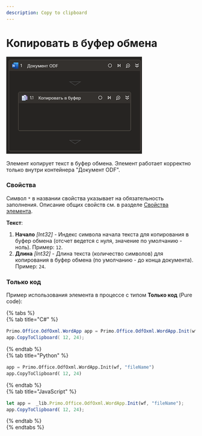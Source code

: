 ```yaml
---
description: Copy to clipboard
---
```


# Копировать в буфер обмена

![](../../../../.gitbook/assets1/odfdoc-copy-to-clipboard1.png)

Элемент копирует текст в буфер обмена. Элемент работает корректно только внутри контейнера "Документ ODF".

### Свойства
Символ `*` в названии свойства указывает на обязательность заполнения. Описание общих свойств см. в разделе [Свойства элемента](https://docs.primo-rpa.ru/primo-rpa/primo-studio/process/elements#svoistva-elementa).

**Текст**:
1. **Начало** *[Int32]* - Индекс символа начала текста для копирования в буфер обмена (отсчет ведется с нуля, значение по умолчанию - ноль). Пример: `12`.
2. **Длина** *[Int32]* - Длина текста (количество символов) для копирования в буфер обмена (по умолчанию - до конца документа). Пример: `24`.

### Только код  
Пример использования элемента в процессе с типом **Только код** (Pure code):  

{% tabs %}  
{% tab title="C#" %}  
```csharp  
Primo.Office.OdfOxml.WordApp app = Primo.Office.OdfOxml.WordApp.Init(wf, "fileName");  
app.CopyToClipboard( 12, 24);  
```
{% endtab %}  
{% tab title="Python" %}  
```python  
app = Primo.Office.OdfOxml.WordApp.Init(wf, "fileName")  
app.CopyToClipboard( 12, 24)  
```
{% endtab %}  
{% tab title="JavaScript" %}  
```javascript  
let app =  _lib.Primo.Office.OdfOxml.WordApp.Init(wf, "fileName");  
app.CopyToClipboard( 12, 24);  
```
{% endtab %}  
{% endtabs %}  
